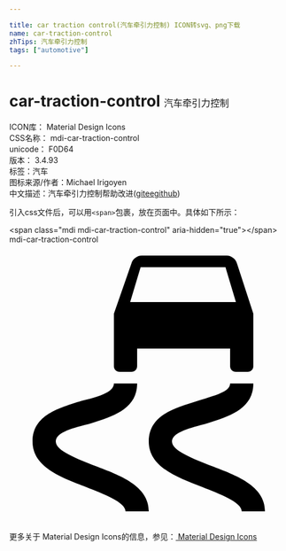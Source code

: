 ```yaml
---

title: car traction control(汽车牵引力控制) ICON转svg、png下载
name: car-traction-control
zhTips: 汽车牵引力控制
tags: ["automotive"]

---
```


# car-traction-control  <small style="font-size: 60%;font-weight: 100">汽车牵引力控制</small>


<div class="detail-page">
<p>
<span>
ICON库：
<span class="badge-secondary badge">Material Design Icons</span> 
</span>
<br/>
<span>
CSS名称：
<span class="badge-secondary badge">mdi-car-traction-control</span> 
</span>
<br/>
<span>
unicode：
<span class="badge-secondary badge">F0D64</span> 
<copy-btn content='F0D64' btn-title=""></copy-btn>
<copy-btn :content='String.fromCodePoint(parseInt("F0D64", 16))' btn-title="复制U"></copy-btn>
</span>
<br/>
<span>
版本：
<span class="badge-secondary badge">3.4.93</span> 
</span><br/><span>标签：<span class="badge-light badge"><router-link to="/tags/automotive.html">汽车</router-link></span></span>
<br/>
<span>图标来源/作者：<span class="badge-light badge">Michael Irigoyen</span></span> 
<br/>
<span class="zh-detail">中文描述：<span class="badge-primary badge">汽车牵引力控制</span><span class="help-link"><span>帮助改进</span>(<a href="https://gitee.com/liuwave/icon-helper/edit/master/json/material/car-traction-control.json" target="_blank" rel="noopener noreferrer">gitee</a><a href="https://github.com/liuwave/icon-helper/edit/master/json/material/car-traction-control.json" target="_blank" rel="noopener noreferrer">github</a></span>)</span><br/>
</p>
</div>
<div class="alert alert-dark">
  <i class="mdi mdi-car-traction-control mdi-48px"></i>
  <i class="mdi mdi-car-traction-control mdi-36px"></i>
  <i class="mdi mdi-car-traction-control mdi-24px"></i>
  <i class="mdi mdi-car-traction-control mdi-18px"></i>
</div>
<div>
  <p>引入css文件后，可以用<code>&lt;span&gt;</code>包裹，放在页面中。具体如下所示：    
  </p>
  <div class="alert alert-primary" style="font-size: 14px">
    &lt;span class="mdi mdi-car-traction-control" aria-hidden="true"&gt;&lt;/span&gt;
    <copy-btn content='<span class="mdi mdi-car-traction-control" aria-hidden="true"></span>'></copy-btn>
  </div>
  <div class="alert alert-secondary">
    <i class="mdi mdi-car-traction-control"
    style="font-size: 24px"
    aria-hidden="true"></i> mdi-car-traction-control
    <copy-btn content="mdi-car-traction-control" btn-title="复制图标名称"></copy-btn>
  </div>
</div>
<div id="svg" class="svg-wrap">
<svg xmlns="http://www.w3.org/2000/svg" viewBox="0 0 24 24"><path d="M9.5,11H10.5C10.8,11 11,10.8 11,10.5V9H19V10.5C19,10.8 19.2,11 19.5,11H20.5C20.8,11 21,10.8 21,10.5V9L21,8.5V6L19.6,1.7C19.5,1.3 19.1,1 18.7,1H11.4C11,1 10.6,1.3 10.5,1.7L9,6V8.5L9,9V10.5C9,10.8 9.2,11 9.5,11M11.3,2H18.6L19.5,5H10.4L11.3,2M12,23H10C10,22.2 8.1,21.5 6.6,20.9C4.5,20.1 2,19.2 2,17C2,14.7 4.3,14.1 6.2,13.5C7.9,13.1 9,12.7 9,12H11C11,14.3 8.7,14.9 6.8,15.5C5.1,15.9 4,16.3 4,17C4,17.8 5.9,18.5 7.4,19.1C9.5,19.9 12,20.8 12,23M22,23H20C20,22.2 18.1,21.5 16.6,20.9C14.5,20.1 12,19.2 12,17C12,14.7 14.3,14.1 16.2,13.5C17.8,13 19,12.7 19,12H21C21,14.3 18.7,14.9 16.8,15.5C15.2,15.9 14,16.3 14,17C14,17.8 15.9,18.5 17.4,19.1C19.5,19.9 22,20.8 22,23Z" /></svg>
</div>
<detail full-name='mdi-car-traction-control'></detail>
    
<div><p>更多关于 Material Design Icons的信息，参见：<a target="_blank" href="https://iconhelper.cn/material.html"> Material Design Icons</a>
</p></div>

